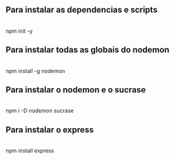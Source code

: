 
<h2>Para instalar as dependencias e scripts</h2><br>
npm init -y<br>

<h2>Para instalar todas as globais do nodemon</h2><br>
npm install -g nodemon<br>

<h2>Para instalar o nodemon e o sucrase</h2><br>
npm i -D nodemon sucrase<br>

<h2>Para instalar o express</h2><br>
npm install express<br>